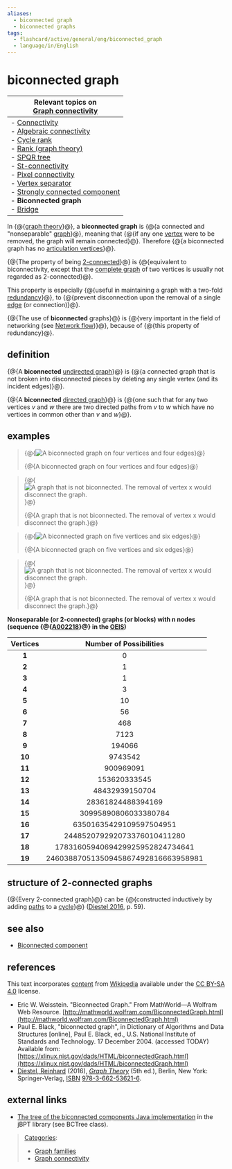 ```yaml
---
aliases:
  - biconnected graph
  - biconnected graphs
tags:
  - flashcard/active/general/eng/biconnected_graph
  - language/in/English
---
```


# biconnected graph

| Relevant topics on <br/> [Graph connectivity](connectivity%20(graph%20theory).md)                                                                                                                                                                                                                                                                                                                                                                                                                                                                                       |
| ----------------------------------------------------------------------------------------------------------------------------------------------------------------------------------------------------------------------------------------------------------------------------------------------------------------------------------------------------------------------------------------------------------------------------------------------------------------------------------------------------------------------------------------------------------------------- |
| - [Connectivity](connectivity%20(graph%20theory).md) <br/> - [Algebraic connectivity](algebraic%20connectivity.md) <br/> - [Cycle rank](cycle%20rank.md) <br/> - [Rank \(graph theory\)](rank%20(graph%20theory).md) <br/> - [SPQR tree](SPQR%20tree.md) <br/> - [St-connectivity](st-connectivity.md) <br/> - [Pixel connectivity](pixel%20connectivity.md) <br/> - [Vertex separator](vertex%20separator.md) <br/> - [Strongly connected component](strongly%20connected%20component.md) <br/> - __Biconnected graph__ <br/> - [Bridge](bridge%20(graph%20theory).md) |
<!-- -->
<!-- | - [v](https://en.wikipedia.org/wiki/Template:Graph%20connectivity%20sidebar) <br/> - [t](https://en.wikipedia.org/wiki/Template%20talk:Graph%20connectivity%20sidebar) <br/> - [e](https://en.wikipedia.org/wiki/Special:EditPage/Template%3AGraph%20connectivity%20sidebar) | -->

In {@{[graph theory](graph%20theory.md)}@}, a __biconnected graph__ is {@{a connected and "nonseparable" [graph](graph%20(discrete%20mathematics).md)}@}, meaning that {@{if any one [vertex](vertex%20(graph%20theory).md) were to be removed, the graph will remain connected}@}. Therefore {@{a biconnected graph has no [articulation vertices](biconnected%20component.md)}@}. <!--SR:!2025-03-15,64,312!2025-03-15,64,312!2025-03-11,60,310!2025-03-09,59,312-->

{@{The property of being [2-connected](k-vertex-connected%20graph.md)}@} is {@{equivalent to biconnectivity, except that the [complete graph](complete%20graph.md) of two vertices is usually not regarded as 2-connected}@}. <!--SR:!2025-03-15,64,312!2025-03-09,59,312-->

This property is especially {@{useful in maintaining a graph with a two-fold [redundancy](redundancy%20(engineering).md)}@}, to {@{prevent disconnection upon the removal of a single [edge](glossary%20of%20graph%20theory.md#edge) \(or connection\)}@}. <!--SR:!2025-01-11,16,292!2025-01-11,16,292-->

{@{The use of __biconnected__ graphs}@} is {@{very important in the field of networking \(see [Network flow](flow%20network.md)\)}@}, because of {@{this property of redundancy}@}. <!--SR:!2025-01-11,16,292!2025-03-15,64,312!2025-03-09,59,312-->

## definition

{@{A __biconnected__ [undirected graph](graph%20(discrete%20mathematics).md#undirected%20graph)}@} is {@{a connected graph that is not broken into disconnected pieces by deleting any single vertex \(and its incident edges\)}@}. <!--SR:!2025-03-15,64,312!2025-01-11,16,292-->

{@{A __biconnected__ [directed graph](directed%20graph.md)}@} is {@{one such that for any two vertices _v_ and _w_ there are two directed paths from _v_ to _w_ which have no vertices in common other than _v_ and _w_}@}. <!--SR:!2025-03-09,59,312!2025-02-12,39,292-->

## examples

> {@{![A biconnected graph on four vertices and four edges](../../archives/Wikimedia%20Commons/4%20Node%20Biconnected.svg)}@}
>
> {@{A biconnected graph on four vertices and four edges}@} <!--SR:!2025-03-15,64,312!2025-01-11,16,292-->

<!-- markdownlint MD028 -->

> {@{![A graph that is not biconnected. The removal of vertex x would disconnect the graph.](../../archives/Wikimedia%20Commons/4%20Node%20Not-Biconnected.svg)}@}
>
> {@{A graph that is not biconnected. The removal of vertex x would disconnect the graph.}@} <!--SR:!2025-03-09,59,312!2025-03-09,59,312-->

<!-- markdownlint MD028 -->

> {@{![A biconnected graph on five vertices and six edges](../../archives/Wikimedia%20Commons/5%20Node%20Biconnected.svg)}@}
>
> {@{A biconnected graph on five vertices and six edges}@} <!--SR:!2025-01-11,16,292!2025-01-11,16,292-->

<!-- markdownlint MD028 -->

> {@{![A graph that is not biconnected. The removal of vertex x would disconnect the graph.](../../archives/Wikimedia%20Commons/5%20Node%20Not-Biconnected.svg)}@}
>
> {@{A graph that is not biconnected. The removal of vertex x would disconnect the graph.}@} <!--SR:!2025-03-09,59,312!2025-03-09,59,312-->

__Nonseparable \(or 2-connected\) graphs \(or blocks\) with n nodes \(sequence {@{[A002218](https://oeis.org/A002218)}@} in the [OEIS](On-Line%20Encyclopedia%20of%20Integer%20Sequences.md)\)__ <!--SR:!2025-01-23,21,252-->

| Vertices | Number of Possibilities             |
|:--------:|:-----------------------------------:|
| __1__    | 0                                   |
| __2__    | 1                                   |
| __3__    | 1                                   |
| __4__    | 3                                   |
| __5__    | 10                                  |
| __6__    | 56                                  |
| __7__    | 468                                 |
| __8__    | 7123                                |
| __9__    | 194066                              |
| __10__   | 9743542                             |
| __11__   | 900969091                           |
| __12__   | 153620333545                        |
| __13__   | 48432939150704                      |
| __14__   | 28361824488394169                   |
| __15__   | 30995890806033380784                |
| __16__   | 63501635429109597504951             |
| __17__   | 244852079292073376010411280         |
| __18__   | 1783160594069429925952824734641     |
| __19__   | 24603887051350945867492816663958981 |

## structure of 2-connected graphs

{@{Every 2-connected graph}@} can be {@{constructed inductively by adding [paths](path%20(graph%20theory).md) to a [cycle](cycle%20(graph%20theory).md)}@} \([Diestel 2016](#CITEREFDiestel2016), p. 59\). <!--SR:!2025-03-15,64,312!2025-02-10,34,272-->

## see also

- [Biconnected component](biconnected%20component.md)

## references

This text incorporates [content](https://en.wikipedia.org/wiki/biconnected_graph) from [Wikipedia](Wikipedia.md) available under the [CC BY-SA 4.0](https://creativecommons.org/licenses/by-sa/4.0/) license.

- Eric W. Weisstein. "Biconnected Graph." From MathWorld—A Wolfram Web Resource. [http://mathworld.wolfram.com/BiconnectedGraph.html](http://mathworld.wolfram.com/BiconnectedGraph.html)
- Paul E. Black, "biconnected graph", in Dictionary of Algorithms and Data Structures \[online\], Paul E. Black, ed., U.S. National Institute of Standards and Technology. 17 December 2004. \(accessed TODAY\) Available from: [https://xlinux.nist.gov/dads/HTML/biconnectedGraph.html](https://xlinux.nist.gov/dads/HTML/biconnectedGraph.html)
- <a id="CITEREFDiestel2016"></a> [Diestel, Reinhard](Reinhard%20Diestel.md) \(2016\), [_Graph Theory_](https://diestel-graph-theory.com/index.html) \(5th ed.\), Berlin, New York: Springer-Verlag, [ISBN](ISBN.md) [978-3-662-53621-6](https://en.wikipedia.org/wiki/Special:BookSources/978-3-662-53621-6).

## external links

- [The tree of the biconnected components Java implementation](https://code.google.com/p/jbpt/) in the jBPT library \(see BCTree class\).

> [Categories](https://en.wikipedia.org/wiki/Help:Category):
>
> - [Graph families](https://en.wikipedia.org/wiki/Category:Graph%20families)
> - [Graph connectivity](https://en.wikipedia.org/wiki/Category:Graph%20connectivity)
